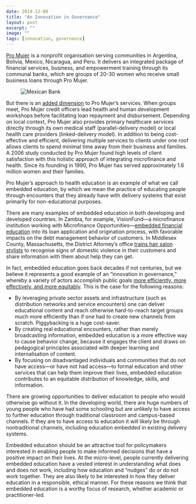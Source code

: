 ```yaml
---
date: 2014-12-08
title: "An Innovation in Governance"
layout: post
excerpt: ""
image: ""
tags: [innovation, governance]
---
```

<p><a href="http://promujer.org/how-we-do-it/">Pro Mujer</a> is a nonprofit organisation serving communities in Argentina, Bolivia, Mexico, Nicaragua, and Peru. It delivers an integrated package of financial services, business, and empowerment training through its communal banks, which are groups of 20-30 women who receive small business loans through Pro Mujer.</p><figure class="kg-card kg-image-card"><img src="https://pubs.ghost.io/uploads/pubs-story-6.jpg" class="kg-image" alt="Mexican Bank" loading="lazy" title="Photo credit: flickr.com/photos/laapmx"></figure><p>But there is an <a href="http://partnershipsagainstpoverty.org/wp-content/uploads/2013/03/LeathermanS_DunfordC_Integrating_MF__Health_English.pdf">added dimension</a> to Pro Mujer’s services. When groups meet, Pro Mujer credit officers lead health and human development workshops before facilitating loan repayment and disbursement. Depending on local context, Pro Mujer also provides primary healthcare services directly through its own medical staff (parallel-delivery model) or local health care providers (linked-delivery model). In addition to being cost-effective and efficient, delivering multiple services to clients under one roof allows clients to spend minimal time away from their business and families. A 2006 study conducted by Pro Mujer found high levels of client satisfaction with this holistic approach of integrating microfinance and health. Since its founding in 1990, Pro Mujer has served approximately 1.6 million women and their families.</p><p>Pro Mujer’s approach to health education is an example of what we call embedded education, by which we mean the practice of educating people through encounters that they already have with delivery systems that exist primarily for non-educational purposes.</p><p>There are many examples of embedded education in both developing and developed countries. In Zambia, for example, VisionFund—a microfinance institution working with Microfinance Opportunities—<a href="http://cfi-blog.org/2014/09/03/evidence-favoring-the-embedded-education-approach-from-zambia/">embedded financial education</a> into its loan application and origination process, with favorable impacts on the debt management behavior of customers. In Middlesex County, Massachusetts, the District Attorney’s office <a href="http://cfi-blog.org/2014/08/27/design-and-implementation-of-successful-embedded-education/">trains hair salon stylists</a> to recognise signs of domestic violence in their customers and share information with them about help they can get.</p><p>In fact, embedded education goes back decades if not centuries, but we believe it represents a good example of an “innovation in governance,” whereby a variety of actors accomplish public goals <a href="http://www.brookings.edu/research/books/2008/thestateofaccess">more efficiently, more effectively, and more equitably</a>. This is the case for the following reasons:</p><ul><li>By leveraging private sector assets and infrastructure (such as distribution networks and service encounters) one can deliver educational content and reach otherwise hard-to-reach target groups much more efficiently than if one had to create new channels from scratch. Piggybacking is a huge cost-saver.</li><li>By creating real educational encounters, rather than merely broadcasting information, embedded education is a more effective way to cause behavior change, because it engages the client and draws on pedagogical principles associated with deeper learning and internalisation of content.</li><li>By focusing on disadvantaged individuals and communities that do not have access—or have not had access—to formal education and other services that can help them improve their lives, embedded education contributes to an equitable distribution of knowledge, skills, and information.</li></ul><p>There are growing opportunities to deliver education to people who would otherwise go without it. In the developing world, there are huge numbers of young people who have had some schooling but are unlikely to have access to further education through traditional classroom and campus-based channels. If they are to have access to education it will likely be through nontraditional channels, including education embedded in existing delivery systems.</p><p>Embedded education should be an attractive tool for policymakers interested in enabling people to make informed decisions that have a positive impact on their lives. At the micro-level, people currently delivering embedded education have a vested interest in understanding what does and does not work, including how education and “nudges” do or do not work together. They are also likely to be interested in how they deliver education in a responsible, ethical manner. For these reasons we think that embedded education is a worthy focus of research, whether academic or practitioner-led.</p>
  